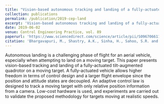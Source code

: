 ```yaml
---
title: "Vision-based autonomous tracking and landing of a fully-actuated rotorcraft"
collection: publications
permalink: /publication/2019-cep-land
excerpt: 'Vision-based autonomous tracking and landing of a fully-actuated rotorcraft'
date: 2019-06-02
venue: Control Engineering Practice, vol. 89
paperurl: 'https://www.sciencedirect.com/science/article/pii/S0967066118306415'
citation: 'Bhargavapuri, M., Shastry, A.K., Sinha, H., Sahoo, S.R. and Kothari, M., (2019, August). &quot;Vision-based autonomous tracking and landing of a fully-actuated rotorcraft.&quot; <i>  Control Engineering Practice (CEP) </i>. vol. 89, (pp. 113-129), doi: 10.1016/j.conengprac.2019.05.015'
---
```

Autonomous landing is a challenging phase of flight for an aerial vehicle, especially when attempting to land on a moving target. This paper presents vision-based tracking and landing of a fully-actuated tilt-augmented quadrotor on a moving target. A fully-actuated vehicle allows higher freedom in terms of control design and a larger flight envelope since the position and attitude states are decoupled. An adaptive control law is designed to track a moving target with only relative position information from a camera. Low-cost hardware is used, and experiments are carried out to validate the proposed methodology for targets moving at realistic speeds.
